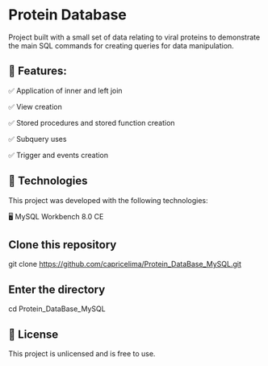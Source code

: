 # Protein Database

Project built with a small set of data relating to viral proteins to demonstrate the main SQL commands for creating queries for data manipulation.

## 📌 Features:

✅ Application of inner and left join

✅ View creation

✅ Stored procedures and stored function creation 

✅ Subquery uses

✅ Trigger and events creation 


## 🚀 Technologies

This project was developed with the following technologies:

🖥️ MySQL Workbench 8.0 CE

## Clone this repository  
git clone https://github.com/capricelima/Protein_DataBase_MySQL.git  

## Enter the directory 
cd Protein_DataBase_MySQL  

## 📝 License
This project is unlicensed and is free to use.
